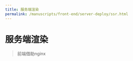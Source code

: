 ```yaml
---
title: 服务端渲染
permalink: /manuscripts/front-end/server-deploy/ssr.html
---
```


# 服务端渲染

> 前端借助nginx
